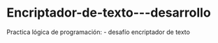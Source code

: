 # Encriptador-de-texto---desarrollo
Practica lógica de programación: -  desafío encriptador de texto
